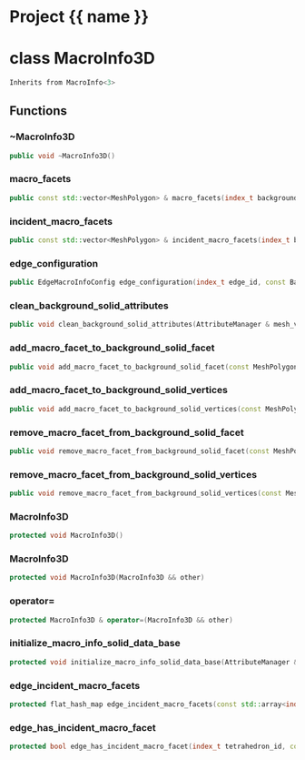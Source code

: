 <script setup>
import {useRoute} from 'vitepress'
const {path} = useRoute()
const tokens = path.split('/')
const words = tokens[2].split('-');
for (let i = 0; i < words.length; i++) {
    words[i] = words[i].charAt(0).toUpperCase() + words[i].slice(1);
    words[i] = words[i].replace('geode', 'Geode')
}
const name = words.join('-');
</script>
# Project {{ name }}

# class MacroInfo3D


```cpp
Inherits from MacroInfo<3>
```



## Functions

### ~MacroInfo3D

```cpp
public void ~MacroInfo3D()
```


### macro_facets

```cpp
public const std::vector<MeshPolygon> & macro_facets(index_t background_solid_facet)
```


### incident_macro_facets

```cpp
public const std::vector<MeshPolygon> & incident_macro_facets(index_t background_solid_vertex)
```


### edge_configuration

```cpp
public EdgeMacroInfoConfig edge_configuration(index_t edge_id, const BackgroundSolid & solid)
```


### clean_background_solid_attributes

```cpp
public void clean_background_solid_attributes(AttributeManager & mesh_vertex_attribute_manager, AttributeManager & mesh_edge_attribute_manager, AttributeManager & mesh_facet_attribute_manager, AttributeManager & mesh_tetrahedron_attribute_manager)
```


### add_macro_facet_to_background_solid_facet

```cpp
public void add_macro_facet_to_background_solid_facet(const MeshPolygon & macro_facet, index_t background_solid_facet_id, MacroInfo3DKey )
```


### add_macro_facet_to_background_solid_vertices

```cpp
public void add_macro_facet_to_background_solid_vertices(const MeshPolygon & macro_facet, Span background_solid_vertex_ids, MacroInfo3DKey )
```


### remove_macro_facet_from_background_solid_facet

```cpp
public void remove_macro_facet_from_background_solid_facet(const MeshPolygon & macro_facet, index_t background_solid_facet_id, MacroInfo3DKey )
```


### remove_macro_facet_from_background_solid_vertices

```cpp
public void remove_macro_facet_from_background_solid_vertices(const MeshPolygon & macro_facet, Span background_solid_vertex_ids, MacroInfo3DKey )
```


### MacroInfo3D

```cpp
protected void MacroInfo3D()
```


### MacroInfo3D

```cpp
protected void MacroInfo3D(MacroInfo3D && other)
```


### operator=

```cpp
protected MacroInfo3D & operator=(MacroInfo3D && other)
```


### initialize_macro_info_solid_data_base

```cpp
protected void initialize_macro_info_solid_data_base(AttributeManager & mesh_vertex_attribute_manager, AttributeManager & mesh_edge_attribute_manager, AttributeManager & mesh_facet_attribute_manager, AttributeManager & mesh_tetrahedron_attribute_manager)
```


### edge_incident_macro_facets

```cpp
protected flat_hash_map edge_incident_macro_facets(const std::array<index_t, 2> & edge_vertices, const BackgroundSolid & background_solid)
```


### edge_has_incident_macro_facet

```cpp
protected bool edge_has_incident_macro_facet(index_t tetrahedron_id, const std::array<index_t, 2> & edge_vertices, const BackgroundSolid & background_solid)
```




